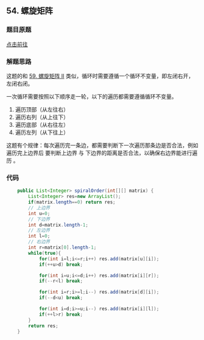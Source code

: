 ## 54. 螺旋矩阵

### 题目原题

[点击前往](https://leetcode.cn/problems/spiral-matrix/)

### 解题思路
这题的和 [59. 螺旋矩阵 II](https://leetcode.cn/problems/spiral-matrix-ii/description/) 类似，循环时需要遵循一个循环不变量，即左闭右开，左闭右闭。

一次循环需要按照以下顺序走一轮，以下的遍历都需要遵循循环不变量。
1. 遍历顶部（从左往右）
2. 遍历右列（从上往下）
3. 遍历底部（从右往左）
4. 遍历左列（从下往上）

这题有个规律：每次遍历完一条边，都需要判断下一次遍历那条边是否合法，例如 遍历完上边界后 要判断上边界 与 下边界的距离是否合法，以确保右边界能进行遍历 。



### 代码
```java
    public List<Integer> spiralOrder(int[][] matrix) {
        List<Integer> res=new ArrayList();
        if(matrix.length==0) return res;
        // 上边界
        int u=0; 
        // 下边界
        int d=matrix.length-1;
        // 左边界
        int l=0;
        // 右边界
        int r=matrix[0].length-1;
        while(true){
            for(int i=l;i<=r;i++) res.add(matrix[u][i]);
            if(++u>d) break;

            for(int i=u;i<=d;i++) res.add(matrix[i][r]);
            if(--r<l) break;

            for(int i=r;i>=l;i--) res.add(matrix[d][i]);
            if(--d<u) break;

            for(int i=d;i>=u;i--) res.add(matrix[i][l]);
            if(++l>r) break;
        }
        return res;
    }
```    